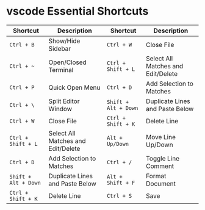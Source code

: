 # vscode Essential Shortcuts

| Shortcut             | Description                                 | Shortcut             | Description                                 |
|----------------------|---------------------------------------------|----------------------|---------------------------------------------|
| `Ctrl + B`           | Show/Hide Sidebar                           | `Ctrl + W`           | Close File                                 |
| `Ctrl + ~`           | Open/Closed Terminal                       | `Ctrl + Shift + L`   | Select All Matches and Edit/Delete         |
| `Ctrl + P`           | Quick Open Menu                            | `Ctrl + D`           | Add Selection to Matches                   |
| `Ctrl + \`           | Split Editor Window                        | `Shift + Alt + Down` | Duplicate Lines and Paste Below            |
| `Ctrl + W`           | Close File                                 | `Ctrl + Shift + K`   | Delete Line                                |
| `Ctrl + Shift + L`   | Select All Matches and Edit/Delete         | `Alt + Up/Down`      | Move Line Up/Down                          |
| `Ctrl + D`           | Add Selection to Matches                   | `Ctrl + /`           | Toggle Line Comment                        |
| `Shift + Alt + Down` | Duplicate Lines and Paste Below            | `Alt + Shift + F`    | Format Document                            |
| `Ctrl + Shift + K`   | Delete Line                                | `Ctrl + S`           | Save                                      |

